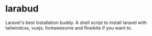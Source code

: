 # larabud
Laravel's best installation buddy. A shell script to install laravel with tailwindcss, vuejs, fontawesome and flowbite if you want to.
